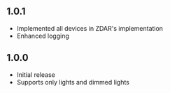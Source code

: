 <!-- https://developers.home-assistant.io/docs/add-ons/presentation#keeping-a-changelog -->
## 1.0.1

- Implemented all devices in ZDAR's implementation
- Enhanced logging


## 1.0.0

- Initial release
- Supports only lights and dimmed lights